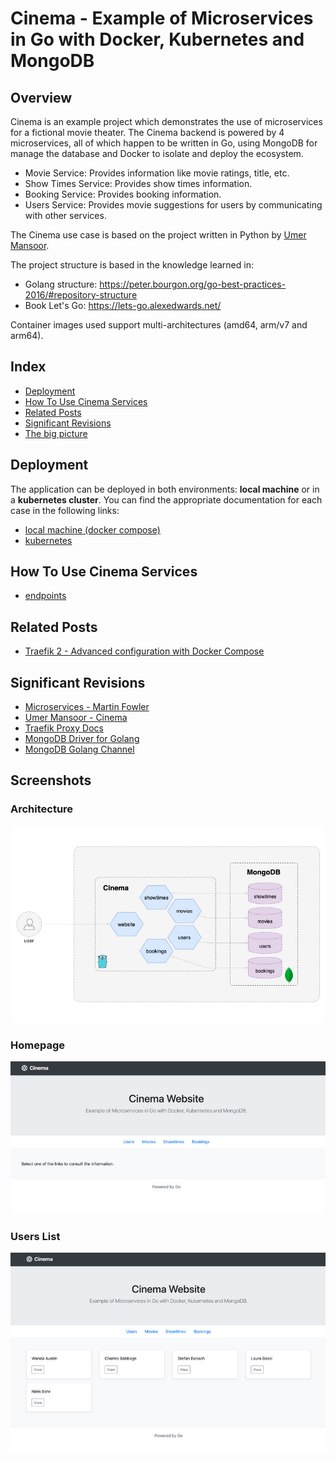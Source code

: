 # Cinema - Example of Microservices in Go with Docker, Kubernetes and MongoDB

## Overview

Cinema is an example project which demonstrates the use of microservices for a fictional movie theater.
The Cinema backend is powered by 4 microservices, all of which happen to be written in Go, using MongoDB for manage the database and Docker to isolate and deploy the ecosystem.

 * Movie Service: Provides information like movie ratings, title, etc.
 * Show Times Service: Provides show times information.
 * Booking Service: Provides booking information.
 * Users Service: Provides movie suggestions for users by communicating with other services.

The Cinema use case is based on the project written in Python by [Umer Mansoor](https://github.com/umermansoor/microservices).

The project structure is based in the knowledge learned in:

* Golang structure: <https://peter.bourgon.org/go-best-practices-2016/#repository-structure>
* Book Let's Go: <https://lets-go.alexedwards.net/>

Container images used support multi-architectures (amd64, arm/v7 and arm64).

## Index

* [Deployment](#deployment)
* [How To Use Cinema Services](#how-to-use-cinema-services)
* [Related Posts](related-posts)
* [Significant Revisions](#significant-revisions)
* [The big picture](#screenshots)

## Deployment

The application can be deployed in both environments: **local machine** or in a **kubernetes cluster**. You can find the appropriate documentation for each case in the following links:

* [local machine (docker compose)](./docs/localhost.md)
* [kubernetes](./docs/kubernetes.md)

## How To Use Cinema Services

* [endpoints](./docs/endpoints.md)

## Related Posts

* [Traefik 2 - Advanced configuration with Docker Compose](https://mmorejon.io/en/blog/traefik-2-advanced-configuration-docker-compose/)

## Significant Revisions

* [Microservices - Martin Fowler](http://martinfowler.com/articles/microservices.html)
* [Umer Mansoor - Cinema](https://github.com/umermansoor/microservices)
* [Traefik Proxy Docs](https://doc.traefik.io/traefik/)
* [MongoDB Driver for Golang](https://github.com/mongodb/mongo-go-driver)
* [MongoDB Golang Channel](https://www.youtube.com/c/MongoDBofficial/search?query=golang)

## Screenshots

### Architecture

![overview](docs/images/overview.jpg)

### Homepage

![website home page](docs/images/website-home.jpg)

### Users List

![users list page](docs/images/website-users.jpg)
